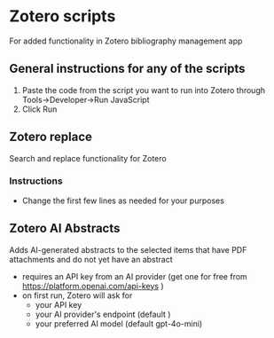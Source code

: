 # Zotero scripts
For added functionality in Zotero bibliography management app
 ## General instructions for any of the scripts
1. Paste the code from the script you want to run into Zotero through Tools->Developer->Run JavaScript
2. Click Run

## Zotero replace
 Search and replace functionality for Zotero
 ### Instructions
 - Change the first few lines as needed for your purposes

## Zotero AI Abstracts
Adds AI-generated abstracts to the selected items that have PDF attachments and do not yet have an abstract
- requires an API key from an AI provider (get one for free from https://platform.openai.com/api-keys )
- on first run, Zotero will ask for
  - your API key
  - your AI provider's endpoint (default )
  - your preferred AI model (default gpt-4o-mini)
